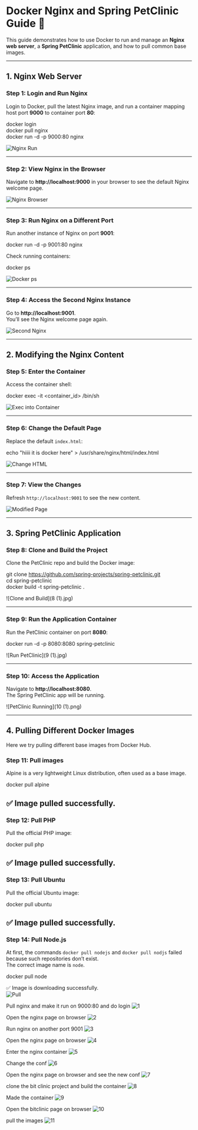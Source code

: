 # Docker Nginx and Spring PetClinic Guide 🐳

This guide demonstrates how to use Docker to run and manage an **Nginx web server**, a **Spring PetClinic** application, and how to pull common base images.

---

## 1. Nginx Web Server

### Step 1: Login and Run Nginx
Login to Docker, pull the latest Nginx image, and run a container mapping host port **9000** to container port **80**:

docker login  
docker pull nginx  
docker run -d -p 9000:80 nginx  

![Nginx Run](1.png)

---

### Step 2: View Nginx in the Browser
Navigate to **http://localhost:9000** in your browser to see the default Nginx welcome page.

![Nginx Browser](2.png)

---

### Step 3: Run Nginx on a Different Port
Run another instance of Nginx on port **9001**:

docker run -d -p 9001:80 nginx  

Check running containers:

docker ps  

![Docker ps](3.png)

---

### Step 4: Access the Second Nginx Instance
Go to **http://localhost:9001**.  
You’ll see the Nginx welcome page again.

![Second Nginx](4.png)

---

## 2. Modifying the Nginx Content

### Step 5: Enter the Container
Access the container shell:

docker exec -it <container_id> /bin/sh  

![Exec into Container](5.png)

---

### Step 6: Change the Default Page
Replace the default `index.html`:

echo "hiiii it is docker here" > /usr/share/nginx/html/index.html  

![Change HTML](6.png)

---

### Step 7: View the Changes
Refresh `http://localhost:9001` to see the new content.

![Modified Page](7.png)

---

## 3. Spring PetClinic Application

### Step 8: Clone and Build the Project
Clone the PetClinic repo and build the Docker image:

git clone https://github.com/spring-projects/spring-petclinic.git  
cd spring-petclinic  
docker build -t spring-petclinic .  

![Clone and Build](8 (1).jpg)

---

### Step 9: Run the Application Container
Run the PetClinic container on port **8080**:

docker run -d -p 8080:8080 spring-petclinic  

![Run PetClinic](9 (1).jpg)

---

### Step 10: Access the Application
Navigate to **http://localhost:8080**.  
The Spring PetClinic app will be running.

![PetClinic Running](10 (1).png)

---

## 4. Pulling Different Docker Images

Here we try pulling different base images from Docker Hub.

### Step 11: Pull images
Alpine is a very lightweight Linux distribution, often used as a base image.

docker pull alpine  

✅ Image pulled successfully.  
---

### Step 12: Pull PHP
Pull the official PHP image:

docker pull php  

✅ Image pulled successfully.  
---

### Step 13: Pull Ubuntu
Pull the official Ubuntu image:

docker pull ubuntu  

✅ Image pulled successfully.  
---

### Step 14: Pull Node.js
At first, the commands `docker pull nodejs` and `docker pull nodjs` failed because such repositories don’t exist.  
The correct image name is `node`.

docker pull node  

✅ Image is downloading successfully.  
![Pull](11.png)






Pull nginx and make it run on 9000:80 and do login
![ 1](1.png)

Open the nginx page on browser 
![ 2](2.png)

Run nginx on another port 9001
![ 3](3.png)

Open the nginx page on browser 
![ 4](4.png)

Enter the nginx container
![ 5](5.png)

Change the conf 
![ 6](6.png)

Open the nginx page on browser and see the new conf 
![ 7](7.png)

clone the bit clinic project and build the container 
![ 8](8.png)

Made the container 
![ 9](9.png)

Open the bitclinic page on browser 
![ 10](10.png)

pull the images
![ 11](11.png)


